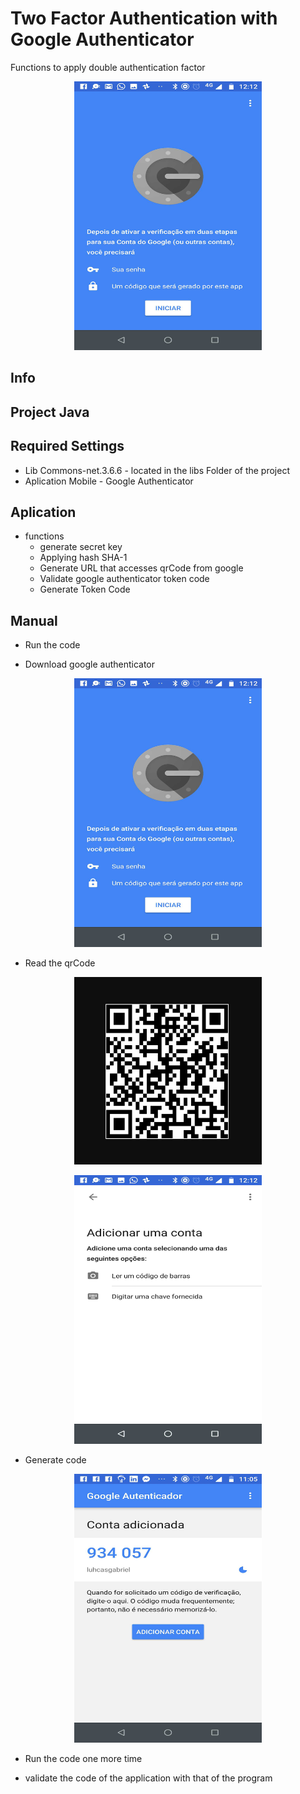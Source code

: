 # Two Factor Authentication with Google Authenticator

Functions to apply double authentication factor
<p align="center">
  <img src="TwoFactorAuthenticator/images/image1.png" width="300" height="430" title="hover text">
</p>  

## Info

 ## Project Java
  
 ## Required Settings
 
 - Lib Commons-net.3.6.6 - located in the libs Folder of the project
 - Aplication Mobile - Google Authenticator
 
 
 ## Aplication
 
 - functions
   - generate secret key
   - Applying hash SHA-1
   - Generate URL that accesses qrCode from google
   - Validate google authenticator token code
   - Generate Token Code
   
   
   
 ## Manual
 
 - Run the code 

 - Download google authenticator
 
<p align="center">
  <img src="TwoFactorAuthenticator/images/image1.png" width="300" height="430" title="hover text">
</p>  

 - Read the qrCode
 
 <p align="center">
  <img src="TwoFactorAuthenticator/images/imageqr.PNG" width="300" height="300" title="hover text">
</p> 
<p align="center">
  <img src="TwoFactorAuthenticator/images/image2.png" width="300" height="430" title="hover text">
</p>  

 - Generate code
 
 <p align="center">
   <img src="TwoFactorAuthenticator/images/imagenew.png" width="300" height="430" title="hover text">
 </p>
 
 - Run the code one more time
 
 - validate the code of the application with that of the program

 

 
 
 
 
 
 
